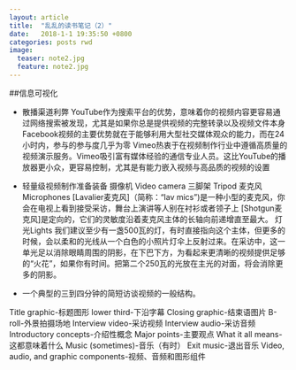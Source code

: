 ```yaml
---
layout: article
title:  "乱乱的读书笔记（2）"
date:   2018-1-1 19:35:50 +0800
categories: posts rwd
image:
  teaser: note2.jpg
  feature: note2.jpg
---
```



  ##信息可视化


- 散播渠道利弊
YouTube作为搜索平台的优势，意味着你的视频内容更容易通过网络搜索被发现，尤其是如果你总是提供视频的完整转录以及视频文件本身
Facebook视频的主要优势就在于能够利用大型社交媒体观众的能力，而在24小时内，参与的参与度几乎为零
Vimeo热衷于在视频制作行业中遵循高质量的视频演示服务。Vimeo吸引富有媒体经验的通信专业人员。这比YouTube的播放器更小众，更容易控制，尤其是有能力嵌入视频与高品质的视频的设置

- 轻量级视频制作准备装备
摄像机 Video camera
三脚架 Tripod
麦克风 Microphones 
 [Lavalier麦克风]（简称：“lav mics”)是一种小型的麦克风，你会在电视上看到接受采访，舞台上演讲等人别在衬衫或者领子上
 [Shotgun麦克风]是定向的，它们的灵敏度沿着麦克风主体的长轴向前递增直至最大。
 灯光Lights 我们建议至少有一盏500瓦的灯，有时直接指向这个主体，但更多的时候，会以柔和的光线从一个白色的小照片灯伞上反射过来。在采访中，这一单光足以消除眼睛周围的阴影，在下巴下方，为看起来更清晰的视频提供足够的“火花”，如果你有时间。把第二个250瓦的光放在主光的对面，将会消除更多的阴影。

- 一个典型的三到四分钟的简短访谈视频的一般结构。

Title graphic-标题图形  lower third-下沿字幕
Closing graphic-结束语图片
B-roll-外景拍摄场地
Interview video-采访视频
Interview audio-采访音频
Introductory concepts-介绍性概念
Major points-主要观点
What it all means-这都意味着什么
Music (sometimes)-音乐（有时）
Exit music-退出音乐
Video, audio, and  graphic   components-视频、音频和图形组件
